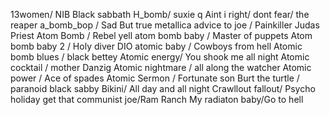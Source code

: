 13women/ NIB Black sabbath
H_bomb/ suxie q
Aint i right/ dont fear/ the reaper
a_bomb_bop / Sad But true metallica
advice to joe / Painkiller Judas Priest
Atom Bomb / Rebel yell
atom bomb baby / Master of puppets
Atom bomb baby 2 / Holy diver DIO
atomic baby / Cowboys from hell
Atomic bomb blues / black bettey
Atomic energy/ You shook me all night
Atomic cocktail / mother Danzig
Atomic nightmare / all along the watcher
Atomic power / Ace of spades
Atomic Sermon / Fortunate son
Burt the turtle / paranoid black sabby
Bikini/ All day and all night
Crawllout fallout/ Psycho holiday
get that communist joe/Ram Ranch
My radiaton baby/Go to hell
